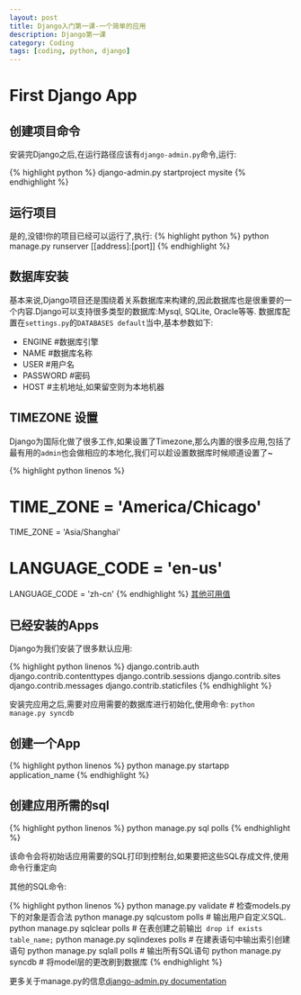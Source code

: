```yaml
---
layout: post
title: Django入门第一课-一个简单的应用
description: Django第一课
category: Coding
tags: [coding, python, django]
---
```


First Django App
====================

创建项目命令
-------------------
安装完Django之后,在运行路径应该有`django-admin.py`命令,运行:

{% highlight python %}
django-admin.py startproject mysite
{% endhighlight %}

运行项目
--------------------
是的,没错!你的项目已经可以运行了,执行:
{% highlight python %}
python manage.py runserver [[address]:[port]]
{% endhighlight %}

数据库安装
----------------
基本来说,Django项目还是围绕着关系数据库来构建的,因此数据库也是很重要的一个内容.Django可以支持很多类型的数据库:Mysql, SQLite, Oracle等等.
数据库配置在`settings.py`的`DATABASES default`当中,基本参数如下:

-	ENGINE #数据库引擎
-	NAME #数据库名称
-	USER #用户名
-	PASSWORD #密码
-	HOST #主机地址,如果留空则为本地机器

TIMEZONE 设置
------------------

Django为国际化做了很多工作,如果设置了Timezone,那么内置的很多应用,包括了最有用的`admin`也会做相应的本地化,我们可以趁设置数据库时候顺道设置了~

{% highlight python linenos %}
# TIME_ZONE = 'America/Chicago'
TIME_ZONE = 'Asia/Shanghai'

# LANGUAGE_CODE = 'en-us'
LANGUAGE_CODE = 'zh-cn'
{% endhighlight %}
[其他可用值](http://www.postgresql.org/docs/8.1/static/datetime-keywords.html#DATETIME-TIMEZONE-SET-TABLE)

已经安装的Apps
-------------------
Django为我们安装了很多默认应用:

{% highlight python linenos %}
django.contrib.auth
django.contrib.contenttypes
django.contrib.sessions
django.contrib.sites
django.contrib.messages
django.contrib.staticfiles
{% endhighlight %}

安装完应用之后,需要对应用需要的数据库进行初始化,使用命令: ` python manage.py syncdb `

创建一个App
----------------
{% highlight python linenos %}
python manage.py startapp application_name
{% endhighlight %}

创建应用所需的sql
--------------------

{% highlight python linenos %}
python manage.py sql polls
{% endhighlight %}

该命令会将初始话应用需要的SQL打印到控制台,如果要把这些SQL存成文件,使用命令行重定向

其他的SQL命令:

{% highlight python linenos %}
python manage.py validate # 检查models.py下的对象是否合法
python manage.py sqlcustom polls # 输出用户自定义SQL.
python manage.py sqlclear polls # 在表创建之前输出` drop if exists table_name;`
python manage.py sqlindexes polls # 在建表语句中输出索引创建语句
python manage.py sqlall polls # 输出所有SQL语句
python manage.py syncdb # 将model层的更改刷到数据库
{% endhighlight %}

更多关于manage.py的信息[django-admin.py documentation](https://docs.djangoproject.com/en/1.5/ref/django-admin/)